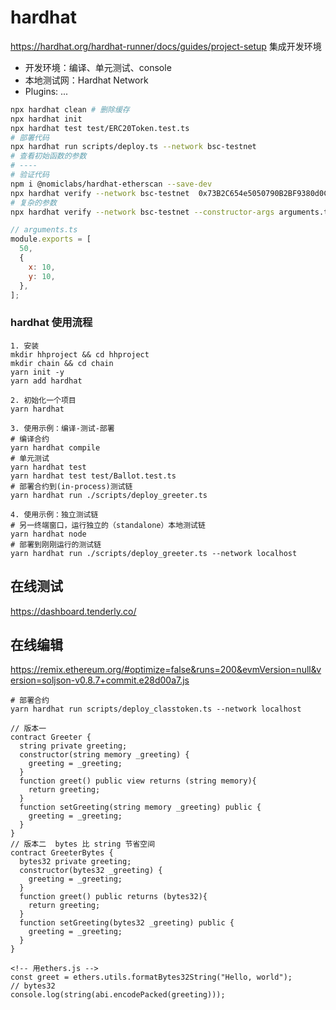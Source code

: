 # hardhat

https://hardhat.org/hardhat-runner/docs/guides/project-setup
集成开发环境

- 开发环境：编译、单元测试、console
- 本地测试网：Hardhat Network
- Plugins: ...

```sh
npx hardhat clean # 删除缓存
npx hardhat init
npx hardhat test test/ERC20Token.test.ts
# 部署代码
npx hardhat run scripts/deploy.ts --network bsc-testnet
# 查看初始函数的参数
# ----
# 验证代码
npm i @nomiclabs/hardhat-etherscan --save-dev
npx hardhat verify --network bsc-testnet  0x73B2C654e5050790B2BF9380d0C870Af25574777 xxx
# 复杂的参数
npx hardhat verify --network bsc-testnet --constructor-args arguments.ts 0x73B2C654e5050790B2BF9380d0C870Af25574777
```

```js
// arguments.ts
module.exports = [
  50,
  {
    x: 10,
    y: 10,
  },
];
```

### hardhat 使用流程

```shell
1. 安装
mkdir hhproject && cd hhproject
mkdir chain && cd chain
yarn init -y
yarn add hardhat

2. 初始化一个项目
yarn hardhat

3. 使用示例：编译-测试-部署
# 编译合约
yarn hardhat compile
# 单元测试
yarn hardhat test
yarn hardhat test test/Ballot.test.ts
# 部署合约到(in-process)测试链
yarn hardhat run ./scripts/deploy_greeter.ts

4. 使用示例：独立测试链
# 另一终端窗口，运行独立的（standalone）本地测试链
yarn hardhat node
# 部署到刚刚运行的测试链
yarn hardhat run ./scripts/deploy_greeter.ts --network localhost

```

## 在线测试

https://dashboard.tenderly.co/

## 在线编辑

https://remix.ethereum.org/#optimize=false&runs=200&evmVersion=null&version=soljson-v0.8.7+commit.e28d00a7.js

```shell
# 部署合约
yarn hardhat run scripts/deploy_classtoken.ts --network localhost
```

```sol
// 版本一
contract Greeter {
  string private greeting;
  constructor(string memory _greeting) {
    greeting = _greeting;
  }
  function greet() public view returns (string memory){
    return greeting;
  }
  function setGreeting(string memory _greeting) public {
    greeting = _greeting;
  }
}
// 版本二  bytes 比 string 节省空间
contract GreeterBytes {
  bytes32 private greeting;
  constructor(bytes32 _greeting) {
    greeting = _greeting;
  }
  function greet() public returns (bytes32){
    return greeting;
  }
  function setGreeting(bytes32 _greeting) public {
    greeting = _greeting;
  }
}

<!-- 用ethers.js -->
const greet = ethers.utils.formatBytes32String("Hello, world");
// bytes32
console.log(string(abi.encodePacked(greeting)));
```
